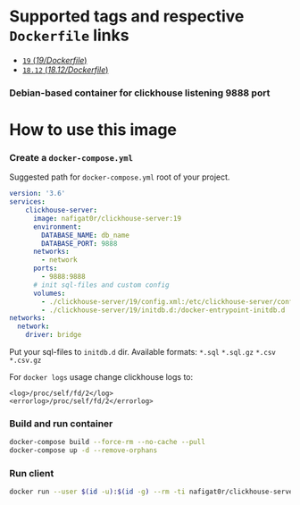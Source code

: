 # Supported tags and respective `Dockerfile` links
-	[`19` (*19/Dockerfile*)](https://github.com/nafigator/docker-library/blob/master/clickhouse-server/19/Dockerfile)
-	[`18.12` (*18.12/Dockerfile*)](https://github.com/nafigator/docker-library/blob/master/clickhouse-server/18.12/Dockerfile)

### Debian-based container for clickhouse listening 9888 port

# How to use this image
### Create a `docker-compose.yml`

Suggested path for `docker-compose.yml` root of your project.
```yaml
version: '3.6'
services:
    clickhouse-server:
      image: nafigat0r/clickhouse-server:19
      environment:
        DATABASE_NAME: db_name
        DATABASE_PORT: 9888
      networks:
        - network
      ports:
        - 9888:9888
      # init sql-files and custom config
      volumes:
        - ./clickhouse-server/19/config.xml:/etc/clickhouse-server/config.xml
        - ./clickhouse-server/19/initdb.d:/docker-entrypoint-initdb.d
networks:
  network:
    driver: bridge
```
Put your sql-files to `initdb.d` dir.  Available formats:
`*.sql`
`*.sql.gz`
`*.csv`
`*.csv.gz`

For `docker logs` usage change clickhouse logs to:

```text
<log>/proc/self/fd/2</log>
<errorlog>/proc/self/fd/2</errorlog>
```

### Build and run container
```bash
docker-compose build --force-rm --no-cache --pull
docker-compose up -d --remove-orphans
```

### Run client
```bash
docker run --user $(id -u):$(id -g) --rm -ti nafigat0r/clickhouse-server:19 client --port 9888
```

